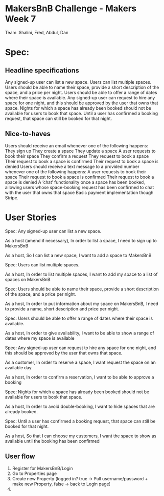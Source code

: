 # MakersBnB Challenge - Makers Week 7

Team: Shalini, Fred, Abdul, Dan

# Spec:
## Headline specifications

Any signed-up user can list a new space.
Users can list multiple spaces.
Users should be able to name their space, provide a short description of the space, and a price per night.
Users should be able to offer a range of dates where their space is available.
Any signed-up user can request to hire any space for one night, and this should be approved by the user that owns that space.
Nights for which a space has already been booked should not be available for users to book that space.
Until a user has confirmed a booking request, that space can still be booked for that night.

## Nice-to-haves

Users should receive an email whenever one of the following happens:
They sign up
They create a space
They update a space
A user requests to book their space
They confirm a request
They request to book a space
Their request to book a space is confirmed
Their request to book a space is denied
Users should receive a text message to a provided number whenever one of the following happens:
A user requests to book their space
Their request to book a space is confirmed
Their request to book a space is denied
A ‘chat’ functionality once a space has been booked, allowing users whose space-booking request has been confirmed to chat with the user that owns that space
Basic payment implementation though Stripe.

# User Stories
Spec: Any signed-up user can list a new space.

As a host (amend if necessary),
In order to list a space,
I need to sign up to MakersBnB

As a host,
So I can list a new space,
I want to add a space to MakersBnB

Spec: Users can list multiple spaces.

As a host,
In order to list multiple spaces,
I want to add my space to a list of spaces on MakersBnB

Spec: Users should be able to name their space, provide a short description of the space, and a price per night.

As a host,
In order to put information about my space on MakersBnB,
I need to provide a name, short description and price per night.

Spec: Users should be able to offer a range of dates where their space is available.

As a host,
In order to give availability,
I want to be able to show a range of dates where my space is available

Spec: Any signed-up user can request to hire any space for one night, and this should be approved by the user that owns that space.

As a customer,
In order to reserve a space,
I want request the space on an available day

As a host,
In order to confirm a reservation,
I want to be able to approve a booking

Spec: Nights for which a space has already been booked should not be available for users to book that space.

As a host,
In order to avoid double-booking,
I want to hide spaces that are already booked.

Spec: Until a user has confirmed a booking request, that space can still be booked for that night.

As a host,
So that I can choose my customers,
I want the space to show as available until the booking has been confirmed

## User flow

1. Register for MakersBnB/Login 
2. Go to Properties page
3. Create new Property (logged in? true -> Pull username/password + make new Property, false -> back to Login page)
4. 